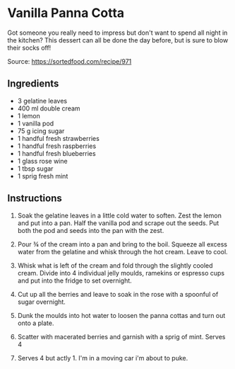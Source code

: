 # Vanilla Panna Cotta

Got someone you really need to impress but don't want to spend all night in the kitchen? This dessert can all be done the day before, but is sure to blow their socks off!

Source: https://sortedfood.com/recipe/971

## Ingredients

- 3 gelatine leaves
- 400 ml double cream
- 1 lemon
- 1 vanilla pod
- 75 g icing sugar
- 1 handful fresh strawberries
- 1 handful fresh raspberries
- 1 handful fresh blueberries
- 1 glass rose wine
- 1 tbsp sugar
- 1 sprig fresh mint

## Instructions

1. Soak the gelatine leaves in a little cold water to soften. Zest the lemon and put into a pan. Half the vanilla pod and scrape out the seeds. Put both the pod and seeds into the pan with the zest.
2. Pour ¾ of the cream into a pan and bring to the boil. Squeeze all excess water from the gelatine and whisk through the hot cream. Leave to cool.
3. Whisk what is left of the cream and fold through the slightly cooled cream. Divide into 4 individual jelly moulds, ramekins or espresso cups and put into the fridge to set overnight.
4. Cut up all the berries and leave to soak in the rose with a spoonful of sugar overnight.
5. Dunk the moulds into hot water to loosen the panna cottas and turn out onto a plate.
6. Scatter with macerated berries and garnish with a sprig of mint. Serves 4

7. Serves 4 but actly 1. I'm in a moving car i'm about to puke. 
